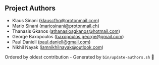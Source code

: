 ## Project Authors

- Klaus Sinani (<klauscfhq@protonmail.com>)
- Mario Sinani (<mariosinani@protonmail.ch>)
- Thanasis Gkanos (<athanasiosgkanos@hotmail.com>)
- George Baxopoulos (<baxopoulos.george@gmail.com>)
- Paul Daniell (<paul.daniell@gmail.com>)
- Nikhil Nayak (<iamnikhilnayak@outlook.com>)

Ordered by oldest contribution - Generated by `bin/update-authors.sh` 🚀
